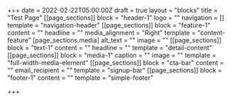 +++
date = 2022-02-22T05:00:00Z
draft = true
layout = "blocks"
title = "Test Page"
[[page_sections]]
block = "header-1"
logo = ""
navigation = []
template = "navigation-header"
[[page_sections]]
block = "feature-1"
content = ""
headline = ""
media_alignment = "Right"
template = "content-feature"
[page_sections.media]
alt_text = ""
image = ""
[[page_sections]]
block = "text-1"
content = ""
headline = ""
template = "detail-content"
[[page_sections]]
block = "media-1"
caption = ""
image = ""
template = "full-width-media-element"
[[page_sections]]
block = "cta-bar"
content = ""
email_recipient = ""
template = "signup-bar"
[[page_sections]]
block = "footer-1"
content = ""
template = "simple-footer"

+++
